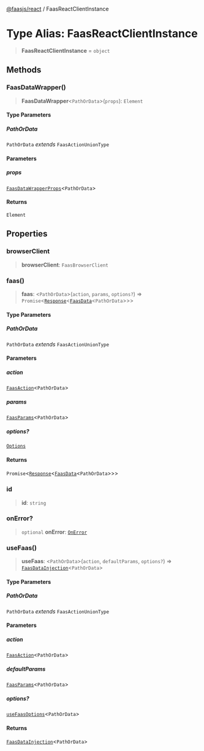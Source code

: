 [@faasjs/react](../README.md) / FaasReactClientInstance

# Type Alias: FaasReactClientInstance

> **FaasReactClientInstance** = `object`

## Methods

### FaasDataWrapper()

> **FaasDataWrapper**\<`PathOrData`\>(`props`): `Element`

#### Type Parameters

##### PathOrData

`PathOrData` *extends* `FaasActionUnionType`

#### Parameters

##### props

[`FaasDataWrapperProps`](FaasDataWrapperProps.md)\<`PathOrData`\>

#### Returns

`Element`

## Properties

### browserClient

> **browserClient**: `FaasBrowserClient`

### faas()

> **faas**: \<`PathOrData`\>(`action`, `params`, `options?`) => `Promise`\<[`Response`](../classes/Response.md)\<[`FaasData`](FaasData.md)\<`PathOrData`\>\>\>

#### Type Parameters

##### PathOrData

`PathOrData` *extends* `FaasActionUnionType`

#### Parameters

##### action

[`FaasAction`](FaasAction.md)\<`PathOrData`\>

##### params

[`FaasParams`](FaasParams.md)\<`PathOrData`\>

##### options?

[`Options`](Options.md)

#### Returns

`Promise`\<[`Response`](../classes/Response.md)\<[`FaasData`](FaasData.md)\<`PathOrData`\>\>\>

### id

> **id**: `string`

### onError?

> `optional` **onError**: [`OnError`](OnError.md)

### useFaas()

> **useFaas**: \<`PathOrData`\>(`action`, `defaultParams`, `options?`) => [`FaasDataInjection`](FaasDataInjection.md)\<`PathOrData`\>

#### Type Parameters

##### PathOrData

`PathOrData` *extends* `FaasActionUnionType`

#### Parameters

##### action

[`FaasAction`](FaasAction.md)\<`PathOrData`\>

##### defaultParams

[`FaasParams`](FaasParams.md)\<`PathOrData`\>

##### options?

[`useFaasOptions`](useFaasOptions.md)\<`PathOrData`\>

#### Returns

[`FaasDataInjection`](FaasDataInjection.md)\<`PathOrData`\>

